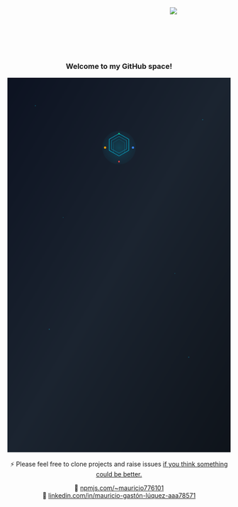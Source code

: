 
<div align="center" style="width: 750px; height: 100px; overflow: hidden;">
  <img
    src="https://static.wikia.nocookie.net/matrix/images/f/f8/Room_101_Computers.png/revision/latest?cb=20130301014821"
    style="width: 100%; object-fit: cover;"
  />
</div>

<h3 align="center">Welcome to my GitHub space!</h3>
<div align="center">

  ![](./mauro.svg)

⚡ Please feel free to clone projects and raise issues [if you think something could be better.](https://github.com/HX-mluquez)

🔗 [npmjs.com/~mauricio776101](https://npmjs.com/~mauricio776101)  
🔗 [linkedin.com/in/mauricio-gastón-lúquez-aaa78571](https://www.linkedin.com/in/mauricio-gast%C3%B3n-l%C3%BAquez-aaa78571)
</div>
